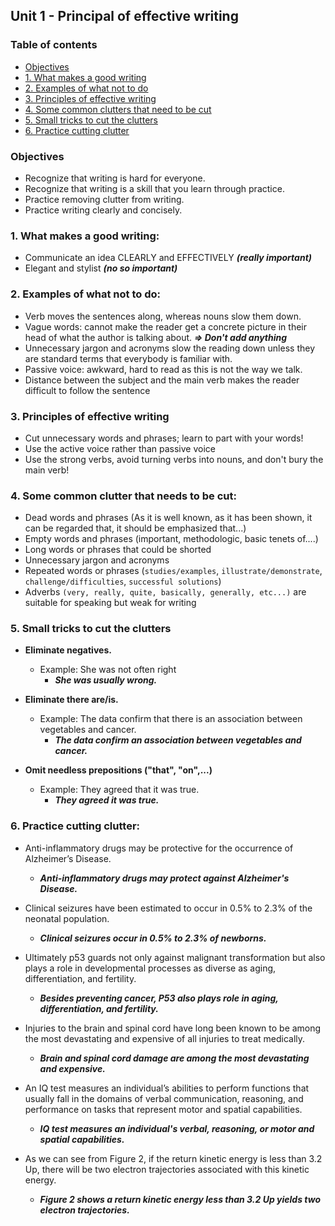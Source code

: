 ## Unit 1 - Principal of effective writing

### Table of contents
* [Objectives](#Objectives)
* [1. What makes a good writing](#1-What-makes-a-good-writing)
* [2. Examples of what not to do](#2-Examples-of-what-not-to-do)
* [3. Principles of effective writing](#3-Principles-of-effective-writing)
* [4. Some common clutters that need to be cut](#4-Some-common-clutter-that-need-to-be-cut)
* [5. Small tricks to cut the clutters](#5-Small-tricks-to-cut-the-clutters)
* [6. Practice cutting clutter](#6-Practice-cut-the-clutter)


### Objectives
+ Recognize that writing is hard for everyone.
+ Recognize that writing is a skill that you learn through practice.
+ Practice removing clutter from writing.
+ Practice writing clearly and concisely.


### 1. What makes a good writing:
+ Communicate an idea CLEARLY and EFFECTIVELY ***(really important)***
+ Elegant and stylist ***(no so important)***

### 2. Examples of what not to do:
+ Verb moves the sentences along, whereas nouns slow them down.
+ Vague words: cannot make the reader get a concrete picture in their head of what the author is talking about. ***=> Don't add anything***
+ Unnecessary jargon and acronyms slow the reading down unless they are standard terms that everybody is familiar with.
+ Passive voice: awkward, hard to read as this is not the way we talk.
+ Distance between the subject and the main verb makes the reader difficult to follow the sentence

### 3. Principles of effective writing
+ Cut unnecessary words and phrases; learn to part with your words!
+ Use the active voice rather than passive voice
+ Use the strong verbs, avoid turning verbs into nouns, and don't bury the main verb! 

### 4. Some common clutter that needs to be cut:
+ Dead words and phrases (As it is well known, as it has been shown, it can be regarded that, it should be emphasized that...)
+ Empty words and phrases (important, methodologic, basic tenets of....)
+ Long words or phrases that could be shorted
+ Unnecessary jargon and acronyms
+ Repeated words or phrases (`studies/examples`, `illustrate/demonstrate`, `challenge/difficulties`, `successful solutions`)
+ Adverbs `(very, really, quite, basically, generally, etc...)` are suitable for speaking  but weak for writing

### 5. Small tricks to cut the clutters
+ **Eliminate negatives.**
  + Example: She was not often right
    + ***She was usually wrong.***

+ **Eliminate there are/is.**
  + Example: The data confirm that there is an association between vegetables and cancer.
    + ***The data confirm an association between vegetables and cancer.***

+ **Omit needless prepositions ("that", "on",...)**
  + Example: They agreed that it was true.
    + ***They agreed it was true.***

### 6. Practice cutting clutter:
+ Anti-inflammatory drugs may be protective for the occurrence of Alzheimer’s Disease.
  + ***Anti-inflammatory drugs may protect against Alzheimer's Disease.***

+ Clinical seizures have been estimated to occur in 0.5% to 2.3% of the neonatal population.
  + ***Clinical seizures occur in 0.5% to 2.3% of newborns.***
  
+ Ultimately p53 guards not only against malignant transformation but also plays a role in developmental processes as diverse as aging, differentiation, and fertility.
  + ***Besides preventing cancer, P53 also plays role in aging, differentiation, and fertility.***
  
+ Injuries to the brain and spinal cord have long been known to be among the most devastating and expensive of all injuries to treat medically.
  + ***Brain and spinal cord damage are among the most devastating and expensive.***
  
+ An IQ test measures an individual’s abilities to perform functions that usually fall in the domains of verbal communication, reasoning, and performance on tasks that represent motor and spatial capabilities.
  + ***IQ test measures an individual's verbal, reasoning, or motor and spatial capabilities.***

+ As we can see from Figure 2, if the return kinetic energy is less than 3.2 Up, there will be two electron trajectories associated with this kinetic energy.
  + ***Figure 2 shows a return kinetic energy less than 3.2 Up yields two electron trajectories.***
